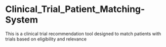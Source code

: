 # Clinical_Trial_Patient_Matching-System
This is a clinical trial recommendation tool designed to match patients with trials based on eligibility and relevance
